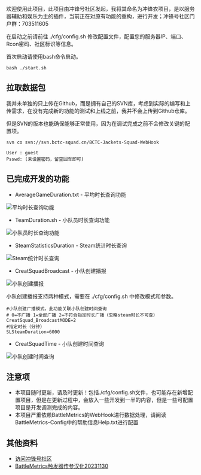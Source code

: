 
欢迎使用此项目，此项目由冲锋号社区发起，我将其命名为冲锋衣项目，是以服务器辅助和娱乐为主的插件，当前正在对原有功能的重构，进行开发；冲锋号社区门户群：703511605

在启动之前请前往 ./cfg/config.sh 修改配置文件，配置您的服务器IP、端口、Rcon密码、社区标识等信息。

首次启动请使用bash命令启动。

```
bash ./start.sh
```

## 拉取数据包
我并未单独的只上传在Github，而是拥有自己的SVN库，考虑到实际的编写和上传需求，在没有完成新的功能的测试和上线之前，我并不会上传到Github仓库。

但是SVN的版本也能确保能够正常使用，因为在调试完成之前不会修改关键的配置项。
```
svn co svn://svn.bctc-squad.cn/BCTC-Jackets-Squad-WebHook

User : guest
Psswd: (未设置密码，留空回车即可)
```

## 已完成开发的功能
* AverageGameDuration.txt - 平均时长查询功能

![平均时长查询功能](https://z1.ax1x.com/2023/12/01/pirOCE6.jpg)
* TeamDuration.sh - 小队员时长查询功能

![小队员时长查询功能](https://z1.ax1x.com/2023/12/01/pirOA8e.jpg)

* SteamStatisticsDuration - Steam统计时长查询

![Steam统计时长查询](https://z1.ax1x.com/2023/12/01/pirOEgH.jpg)

* CreatSquadBroadcast - 小队创建播报

![小队创建播报](https://z1.ax1x.com/2023/12/05/pi61Eb4.png)

小队创建播报支持两种模式，需要在 ./cfg/config.sh 中修改模式和参数。
```
#小队创建广播模式，此功能关联小队创建时间查询
# 0=不广播 1=全部广播 2=不符合指定时长广播（忽略steam时长不可查）
CreatSquad_BroadcastMODE=2
#指定时长（分钟）
SLSteamDuration=6000
```

* CreatSquadTime - 小队创建时间查询

![小队创建时间查询](https://z1.ax1x.com/2023/12/05/pi611KO.jpg)

## 注意项
* 本项目随时更新，请及时更新！包括./cfg/config.sh文件，也可能存在新增配置项目，但是在更新过程中，会放入一些开发到一半的内容，但是一些可配置项目是开发调测完成的内容。
* 本项目严重依赖BattleMetrics的WebHook进行数据处理，请阅读BattleMetrics-Config中的帮助信息Help.txt进行配置

## 其他资料
* [访问冲锋号社区](https://bctc-squad.cn/)
* [BattleMetrics触发器传参汉化20231130](https://docs.qq.com/sheet/DY1BuUkpuVGRMSHh4)
